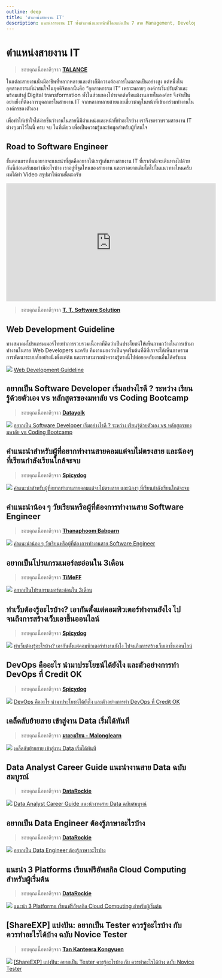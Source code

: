 ```yaml
---
outline: deep
title: 'ตำแหน่งสายงาน IT'
description: แนะนำสายงาน IT ทั้งตำแหน่งและหน้าที่โดยแบ่งเป็น 7 สาย Management, Developer, QA/Tester, Designer, Analyst, Data, Infrastructure และ Support
---
```

# ตำแหน่งสายงาน IT
> ขอบคุณเนื้อหาดีๆจาก **[TALANCE](https://www.talance.tech/blog/it-job-responsibility/)**

ในแต่ละสายงานนั่นมีอาชีพที่หลากหลายและต่างก็มีความต้องการในตลาดเป็นอย่างสูง แต่หนึ่งในอุตสาหกรรมที่น่าสนใจในยุคดิจิทอลนั่นคือ “อุตสาหกรรม IT” เพราะหลายๆ องค์กรเริ่มปรับตัวและพร้อมเข้าสู่ Digital transformation ทั้งในส่วนของโปรเจกต์หรือแม้งานภายในองค์กร จึงจำเป็นอย่างยิ่งที่ต้องการบุคลากรในสายงาน IT จากหลากหลายสายและเชี่ยวชาญในหน้าที่เข้ามาร่วมทำงานในองค์กรของตัวเอง

เพื่อทำให้เข้าใจได้ง่ายขึ้นว่างานในสายนี้มีตำแหน่งและหน้าที่ทำอะไรบ้าง เราจึงขอรวบรวมสายงาน IT ต่างๆ มาไว้ในนี้ ครบ จบ ในที่เดียว เพื่อเป็นความรู้และข้อมูลสำหรับผู้ที่สนใจ 

## Road to Software Engineer
ขั้นตอนแรกที่ผมอยากจะแนะนำที่สุดคืออยากให้เรารู้เส้นทางสายงาน IT ที่เรากำลังจะเดินทางไปด้วยกันนี้ก่อนครับผมว่ามีอะไรบ้าง เราอยู่ที่จุดไหนของสายงาน และเราอยากเติบโตไปในแนวทางไหนครับ ผมได้ทำ Video สรุปมาให้ตามนี้นะครับ

<iframe width="560" height="315" src="https://www.youtube.com/embed/W7SzHtGEtyg?si=kib60gegi6kFu64H" title="YouTube video player" frameborder="0" allow="accelerometer; autoplay; clipboard-write; encrypted-media; gyroscope; picture-in-picture; web-share" referrerpolicy="strict-origin-when-cross-origin" allowfullscreen></iframe>

> ขอบคุณเนื้อหาดีๆจาก **[T. T. Software Solution](https://www.tt-ss.net/)**

## Web Development Guideline

ทางสมาคมโปรแกรมเมอร์ไทยทำการรวบรวมเนื้อหาที่คิดว่าเป็นประโยชน์ให้เห็นภาพกว้างในการเข้ามาทำงานในสาย Web Developers นะครับ
ทีมงานมองว่าเป็นจุดเริ่มต้นที่ดีที่เราจะได้เห็นภาพรวมการพัฒนาระบบสักอย่างนึงตั้งแต่ต้น และเราสามารถนำความรู้ตรงนี้ไปต่อยอดกับงานอื่นได้ครับผม

![](./developer/images/webguideline.jpg)
[Web Development Guideline](/paths/web-guideline/intro/intro.html)

## อยากเป็น Software Developer เริ่มอย่างไรดี ? ระหว่าง เรียนรู้ด้วยตัวเอง vs หลักสูตรของมหาลัย vs Coding Bootcamp
> ขอบคุณเนื้อหาดีๆจาก **[Datayolk](https://datayolk.net/)**
  
![](../web-guideline/intro/images/web-guideline-33.jpg)
[อยากเป็น Software Developer เริ่มอย่างไรดี ? ระหว่าง เรียนรู้ด้วยตัวเอง vs หลักสูตรของมหาลัย vs Coding Bootcamp](https://datayolk.net/technology/learning-to-code-self-taught-vs-bootcamp-vs-cs-degree/)

## คำแนะนำสำหรับผู้ที่อยากทำงานสายคอมแต่จบไม่ตรงสาย และน้องๆ ที่เรียนกำลังเรียนใกล้จะจบ
> ขอบคุณเนื้อหาดีๆจาก **[Spicydog](https://www.spicydog.org/blog/)**

![](./developer/images/dev.01.jpg)
[คำแนะนำสำหรับผู้ที่อยากทำงานสายคอมแต่จบไม่ตรงสาย และน้องๆ ที่เรียนกำลังเรียนใกล้จะจบ](https://www.spicydog.org/blog/advice-for-non-computer-degree-programmer/)

## คำแนะนำน้อง ๆ วัยเรียนหรือผู้ที่ต้องการทำงานสาย Software Engineer
> ขอบคุณเนื้อหาดีๆจาก **[Thanaphoom Babparn](https://tpbabparn.medium.com)**

![](./developer/images/dev.03.jpg)
[คำแนะนำน้อง ๆ วัยเรียนหรือผู้ที่ต้องการทำงานสาย Software Engineer](https://tpbabparn.medium.com/%E0%B8%A3%E0%B8%B9%E0%B9%89%E0%B8%AD%E0%B8%B0%E0%B9%84%E0%B8%A3%E0%B9%84%E0%B8%A1%E0%B9%88%E0%B8%AA%E0%B8%B9%E0%B9%89%E0%B8%A3%E0%B8%B9%E0%B9%89%E0%B8%87%E0%B8%B5%E0%B9%89-%E0%B8%95%E0%B8%AD%E0%B8%99%E0%B8%97%E0%B8%B5%E0%B9%88-1-%E0%B8%84%E0%B8%B3%E0%B9%81%E0%B8%99%E0%B8%B0%E0%B8%99%E0%B8%B3%E0%B8%99%E0%B9%89%E0%B8%AD%E0%B8%87-%E0%B9%86-%E0%B8%A7%E0%B8%B1%E0%B8%A2%E0%B9%80%E0%B8%A3%E0%B8%B5%E0%B8%A2%E0%B8%99%E0%B8%AB%E0%B8%A3%E0%B8%B7%E0%B8%AD%E0%B8%9C%E0%B8%B9%E0%B9%89%E0%B8%97%E0%B8%B5%E0%B9%88%E0%B8%95%E0%B9%89%E0%B8%AD%E0%B8%87%E0%B8%81%E0%B8%B2%E0%B8%A3%E0%B8%97%E0%B8%B3%E0%B8%87%E0%B8%B2%E0%B8%99%E0%B8%AA%E0%B8%B2%E0%B8%A2-software-engineer-a63275428a7f)

## อยากเป็นโปรแกรมเมอร์ละอ่อนใน 3เดือน
> ขอบคุณเนื้อหาดีๆจาก **[TiMeFF](https://timeff.medium.com/)**

![](./developer/images/dev.02.jpg)
[อยากเป็นโปรแกรมเมอร์ละอ่อนใน 3เดือน](https://timeff.medium.com/%E0%B8%AD%E0%B8%A2%E0%B8%B2%E0%B8%81%E0%B9%80%E0%B8%9B%E0%B9%87%E0%B8%99%E0%B9%82%E0%B8%9B%E0%B8%A3%E0%B9%81%E0%B8%81%E0%B8%A3%E0%B8%A1%E0%B9%80%E0%B8%A1%E0%B8%AD%E0%B8%A3%E0%B9%8C%E0%B8%A5%E0%B8%B0%E0%B8%AD%E0%B9%88%E0%B8%AD%E0%B8%99%E0%B9%83%E0%B8%99-3%E0%B9%80%E0%B8%94%E0%B8%B7%E0%B8%AD%E0%B8%99-7201b312e115)

## ทำเว็บต้องรู้อะไรบ้าง? เอากันตั้งแต่คอมพิวเตอร์ทำงานยังไง ไปจนถึงการสร้างเว็บเอาขึ้นออนไลน์
> ขอบคุณเนื้อหาดีๆจาก **[Spicydog](https://www.spicydog.org/blog/)**

![](../web-guideline/intro/images/web-guideline-01.jpg)
[ทำเว็บต้องรู้อะไรบ้าง? เอากันตั้งแต่คอมพิวเตอร์ทำงานยังไง ไปจนถึงการสร้างเว็บเอาขึ้นออนไลน์](https://www.spicydog.org/blog/what-is-web-application/)

## DevOps คืออะไร นำมาประโยชน์ได้ยังไง และตัวอย่างการทำ DevOps ที่ Credit OK
> ขอบคุณเนื้อหาดีๆจาก **[Spicydog](https://www.spicydog.org/blog/)**

![](./developer/images/dev.04.jpg)
[DevOps คืออะไร นำมาประโยชน์ได้ยังไง และตัวอย่างการทำ DevOps ที่ Credit OK](https://www.spicydog.org/blog/introduction-to-devops-and-the-practical-use-cases-at-credit-ok/)
 
## เคล็ดลับย้ายสาย เข้าสู่งาน Data เริ่มได้ทันที
>  ขอบคุณเนื้อหาดีๆจาก **[มาลองเรียน - Malonglearn](https://www.malonglearn.com)**
> 
![](https://www.malonglearn.com/content/images/size/w1140/2024/04/Move-to-Data.png)
[เคล็ดลับย้ายสาย เข้าสู่งาน Data เริ่มได้ทันที](https://www.malonglearn.com/step-to-data-career/)

## Data Analyst Career Guide แนะนำงานสาย Data ฉบับสมบูรณ์
>  ขอบคุณเนื้อหาดีๆจาก **[DataRockie](https://datarockie.com/)**
> 
![](https://i0.wp.com/datarockie.com/wp-content/uploads/2024/01/Updated-New-Data-Analyst-Career-Guide-2024.jpg?w=1600&ssl=1)
[Data Analyst Career Guide แนะนำงานสาย Data ฉบับสมบูรณ์](https://datarockie.com/blog/data-analyst-complete-career-guide/)

## อยากเป็น Data Engineer ต้องรู้ภาษาอะไรบ้าง
>  ขอบคุณเนื้อหาดีๆจาก **[DataRockie](https://datarockie.com/)**
> 
![](https://i0.wp.com/datarockie.com/wp-content/uploads/2023/10/Data-Engineer-Career-Guide-Clear-Cover.jpg?w=1600&ssl=1)
[อยากเป็น Data Engineer ต้องรู้ภาษาอะไรบ้าง](https://datarockie.com/blog/data-engineering-foundation/)

## แนะนำ 3 Platforms เรียนฟรีอัพสกิล Cloud Computing สำหรับผู้เริ่มต้น
>  ขอบคุณเนื้อหาดีๆจาก **[DataRockie](https://datarockie.com/)**
> 
![](https://i0.wp.com/datarockie.com/wp-content/uploads/2023/01/free-cloud-learning-paths-on-aws-microsoft-learn-and-gcp.jpg?zoom=2&resize=740%2C430&ssl=1)
[แนะนำ 3 Platforms เรียนฟรีอัพสกิล Cloud Computing สำหรับผู้เริ่มต้น](https://datarockie.com/blog/free-cloud-computing-courses/)

## [ShareEXP] แบ่งปัน: อยากเป็น Tester ควรรู้อะไรบ้าง กับ ควรทำอะไรได้บ้าง ฉบับ Novice Tester
>  ขอบคุณเนื้อหาดีๆจาก **[Tan Kanteera Kongyuen](https://medium.com/@tanjaik)**
> 
![](./qa/images/qa-01.jpg)
[[ShareEXP] แบ่งปัน: อยากเป็น Tester ควรรู้อะไรบ้าง กับ ควรทำอะไรได้บ้าง ฉบับ Novice Tester](https://tanjailittletester.com/shareexp-%E0%B9%81%E0%B8%9A%E0%B9%88%E0%B8%87%E0%B8%9B%E0%B8%B1%E0%B8%99-%E0%B8%AD%E0%B8%A2%E0%B8%B2%E0%B8%81%E0%B9%80%E0%B8%9B%E0%B9%87%E0%B8%99-tester-%E0%B8%84%E0%B8%A7%E0%B8%A3%E0%B8%A3%E0%B8%B9%E0%B9%89%E0%B8%AD%E0%B8%B0%E0%B9%84%E0%B8%A3%E0%B8%9A%E0%B9%89%E0%B8%B2%E0%B8%87-%E0%B8%81%E0%B8%B1%E0%B8%9A-%E0%B8%84%E0%B8%A7%E0%B8%A3%E0%B8%97%E0%B8%B3%E0%B8%AD%E0%B8%B0%E0%B9%84%E0%B8%A3%E0%B9%84%E0%B8%94%E0%B9%89%E0%B8%9A%E0%B9%89%E0%B8%B2%E0%B8%87-%E0%B8%89%E0%B8%9A%E0%B8%B1%E0%B8%9A-novice-tester-89c6f4f695d8)
